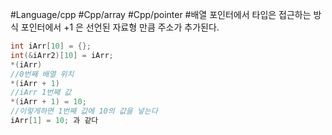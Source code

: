 #Language/cpp  #Cpp/array #Cpp/pointer #배열 
포인터에서 타입은 접근하는 방식
포인터에서 +1 은 선언된 자료형 만큼 주소가 추가된다.
```Cpp
int iArr[10] = {};
int(&iArr2)[10] = iArr;
*(iArr)
//0번째 배열 위치
*(iArr + 1)
//iArr 1번째 값
*(iArr + 1) = 10;
//이렇게하면 1번째 값에 10의 값을 넣는다
iArr[1] = 10; 과 같다
```
